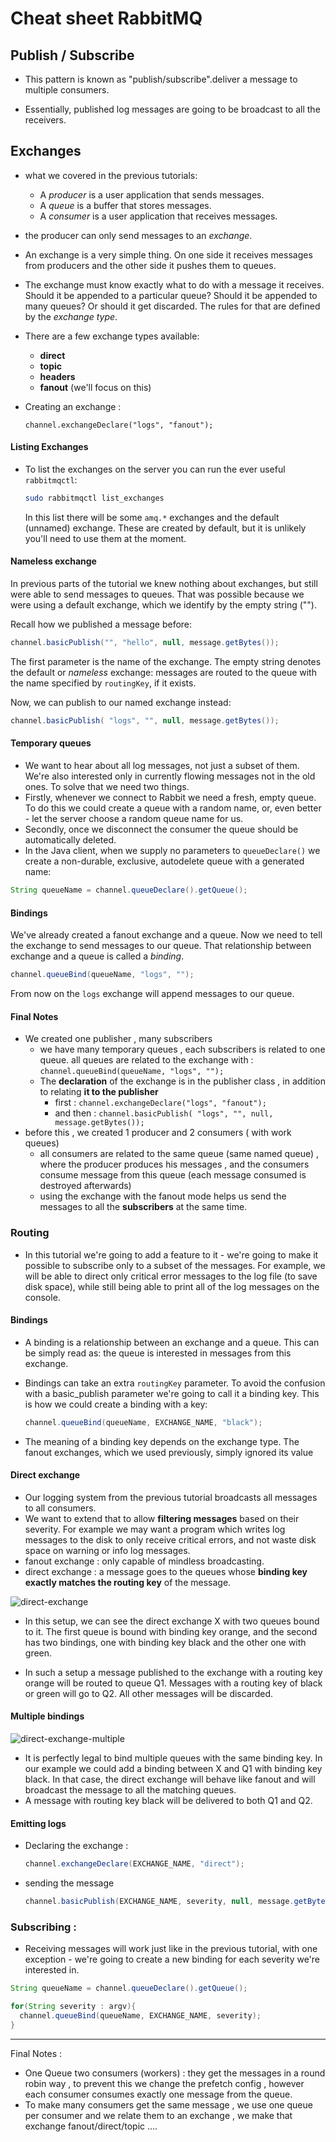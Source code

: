 # Cheat sheet RabbitMQ

## Publish / Subscribe

- This pattern is known as "publish/subscribe".deliver a message to multiple consumers.

- Essentially, published log messages are going to be broadcast to all the receivers.

## Exchanges

- what we covered in the previous tutorials:
  - A *producer* is a user application that sends messages.
  - A *queue* is a buffer that stores messages.
  - A *consumer* is a user application that receives messages.

  

- the producer can only send messages to an *exchange*. 

- An exchange is a very simple thing. On one side it receives messages from producers and the other side it pushes them to queues. 

- The exchange must know exactly what to do with a message it receives. Should it be appended to a particular queue? Should it be appended to many queues? Or should it get discarded. The rules for that are defined by the *exchange type*.

- There are a few exchange types available: 
  - **direct**
  - **topic**
  - **headers**
  - **fanout** (we'll focus on this)

- Creating an exchange : 

  ```
  channel.exchangeDeclare("logs", "fanout");
  ```



#### Listing Exchanges

- To list the exchanges on the server you can run the ever useful `rabbitmqctl`:

  

  ```bash
  sudo rabbitmqctl list_exchanges
  ```

  In this list there will be some `amq.*` exchanges and the default (unnamed) exchange. These are created by default, but it is unlikely you'll need to use them at the moment.

#### Nameless exchange

In previous parts of the tutorial we knew nothing about exchanges, but still were able to send messages to queues. That was possible because we were using a default exchange, which we identify by the empty string ("").

Recall how we published a message before:



```java
channel.basicPublish("", "hello", null, message.getBytes());
```



The first parameter is the name of the exchange. The empty string denotes the default or *nameless* exchange: messages are routed to the queue with the name specified by `routingKey`, if it exists.

Now, we can publish to our named exchange instead:

```java
channel.basicPublish( "logs", "", null, message.getBytes());
```



#### Temporary queues

- We want to hear about all log messages, not just a subset of them. We're also interested only in currently flowing messages not in the old ones. To solve that we need two things.
- Firstly, whenever we connect to Rabbit we need a fresh, empty queue. To do this we could create a queue with a random name, or, even better - let the server choose a random queue name for us.
- Secondly, once we disconnect the consumer the queue should be automatically deleted.
- In the Java client, when we supply no parameters to `queueDeclare()` we create a non-durable, exclusive, autodelete queue with a generated name:

```java
String queueName = channel.queueDeclare().getQueue();
```

#### Bindings

We've already created a fanout exchange and a queue. Now we need to tell the exchange to send messages to our queue. That relationship between exchange and a queue is called a *binding*.

```java
channel.queueBind(queueName, "logs", "");
```

From now on the `logs` exchange will append messages to our queue.





#### Final Notes

- We created one publisher , many subscribers 
  - we have many temporary queues , each subscribers is related to one queue. all queues are related to the exchange with : `channel.queueBind(queueName, "logs", "");`
  - The **declaration** of the exchange is  in the publisher class , in addition to relating **it to the publisher** 
    - first : `channel.exchangeDeclare("logs", "fanout");`
    - and then : `channel.basicPublish( "logs", "", null, message.getBytes());`
- before this , we created 1 producer and 2 consumers ( with work queues)
  - all consumers are related to the same queue (same named queue) , where the producer produces his messages , and the consumers consume message from this queue (each message consumed is destroyed afterwards)
  - using the exchange with the fanout mode helps us send the messages to all the **subscribers** at the same time.

### Routing

- In this tutorial we're going to add a feature to it - we're going to make it possible to subscribe only to a subset of the messages. For example, we will be able to direct only critical error messages to the log file (to save disk space), while still being able to print all of the log messages on the console.





#### Bindings 

- A binding is a relationship between an exchange and a queue. This can be simply read as: the queue is interested in messages from this exchange.

- Bindings can take an extra `routingKey` parameter. To avoid the confusion with a basic_publish parameter we're going to call it a binding key. This is how we could create a binding with a key:

  ```java
  channel.queueBind(queueName, EXCHANGE_NAME, "black");
  ```

- The meaning of a binding key depends on the exchange type. The fanout exchanges, which we used previously, simply ignored its value

#### Direct exchange

- Our logging system from the previous tutorial broadcasts all messages to all consumers. 
- We want to extend that to allow **filtering messages** based on their severity. For example we may want a program which writes log messages to the disk to only receive critical errors, and not waste disk space on warning or info log messages.
- fanout exchange : only capable of mindless broadcasting.
- direct exchange : a message goes to the queues whose **binding key exactly matches the routing key** of the message.

![direct-exchange](C:\Users\saief\OneDrive\Documents\CheatSheets\Rabbitmq\direct-exchange.png)

- In this setup, we can see the direct exchange X with two queues bound to it. The first queue is bound with binding key orange, and the second has two bindings, one with binding key black and the other one with green.

- In such a setup a message published to the exchange with a routing key orange will be routed to queue Q1. Messages with a routing key of black or green will go to Q2. All other messages will be discarded.

#### Multiple bindings

![direct-exchange-multiple](C:\Users\saief\OneDrive\Documents\CheatSheets\Rabbitmq\direct-exchange-multiple.png)

- It is perfectly legal to bind multiple queues with the same binding key. In our example we could add a binding between X and Q1 with binding key black. In that case, the direct exchange will behave like fanout and will broadcast the message to all the matching queues. 
- A message with routing key black will be delivered to both Q1 and Q2.

#### Emitting logs

- Declaring the exchange : 

  ```java
  channel.exchangeDeclare(EXCHANGE_NAME, "direct");
  ```

- sending the message

  ```java
  channel.basicPublish(EXCHANGE_NAME, severity, null, message.getBytes());
  ```

### Subscribing : 

- Receiving messages will work just like in the previous tutorial, with one exception - we're going to create a new binding for each severity we're interested in.

```java
String queueName = channel.queueDeclare().getQueue();

for(String severity : argv){
  channel.queueBind(queueName, EXCHANGE_NAME, severity);
}
```



---

Final Notes :



- One Queue two consumers (workers) : they get the messages in a round robin way , to prevent this we change the prefetch config , however each consumer consumes exactly one message from the queue.
- To make many consumers get the same message , we use one queue per consumer and we relate them to an exchange , we make that exchange fanout/direct/topic  ....

